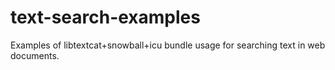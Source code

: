 text-search-examples
====================

Examples of libtextcat+snowball+icu bundle usage for searching text in web documents.